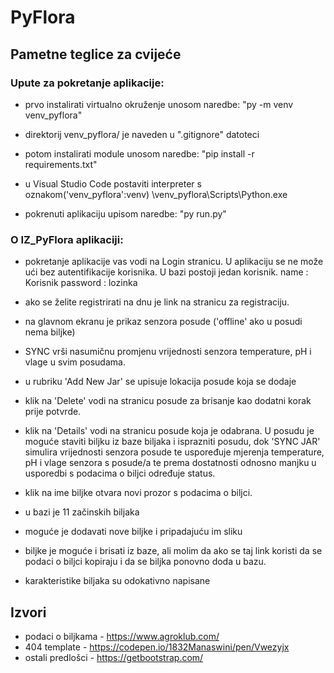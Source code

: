 # PyFlora
## Pametne teglice za cvijeće


### Upute za pokretanje aplikacije:

- prvo instalirati virtualno okruženje unosom naredbe:
    "py -m venv venv_pyflora"

- direktorij venv_pyflora/ je naveden u ".gitignore" datoteci

- potom instalirati module unosom naredbe:
    "pip install -r requirements.txt"

- u Visual Studio Code postaviti interpreter s oznakom('venv_pyflora':venv)       \venv_pyflora\Scripts\Python.exe

- pokrenuti aplikaciju upisom naredbe: 
    "py run.py"



### O IZ_PyFlora aplikaciji: 

- pokretanje aplikacije vas vodi na Login stranicu. U aplikaciju se ne može ući bez autentifikacije korisnika. U bazi postoji jedan korisnik.
name : Korisnik
password : lozinka

- ako se želite registrirati na dnu je link na stranicu za registraciju.

- na glavnom ekranu je prikaz senzora posude ('offline' ako u posudi nema biljke)

- SYNC vrši nasumičnu promjenu vrijednosti senzora temperature, pH i vlage u svim posudama.

- u rubriku 'Add New Jar' se upisuje lokacija posude koja se dodaje

- klik na 'Delete' vodi na stranicu posude za brisanje kao dodatni korak prije potvrde.

- klik na 'Details' vodi na stranicu posude koja je odabrana. U posudu je moguće staviti biljku iz baze biljaka i isprazniti posudu, dok 'SYNC JAR' simulira vrijednosti senzora posude te uspoređuje mjerenja temperature, pH i vlage senzora s posude/a te prema dostatnosti odnosno manjku u usporedbi s podacima o biljci određuje status.

- klik na ime biljke otvara novi prozor s podacima o biljci.

- u bazi je 11 začinskih biljaka

- moguće je dodavati nove biljke i pripadajuću im sliku

- biljke je moguće i brisati iz baze, ali molim da ako se taj link koristi da se podaci o biljci kopiraju i da se biljka ponovno doda u bazu.

- karakteristike biljaka su odokativno napisane


## Izvori 

- podaci o biljkama - https://www.agroklub.com/
- 404 template - https://codepen.io/1832Manaswini/pen/Vwezyjx
- ostali predlošci - https://getbootstrap.com/





